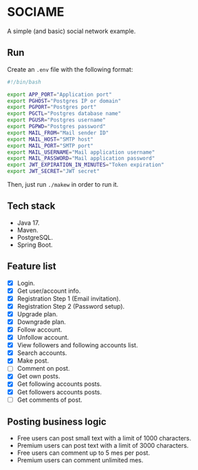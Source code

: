 # SOCIAME

A simple (and basic) social network example.

## Run

Create an `.env` file with the following format:

```bash
#!/bin/bash

export APP_PORT="Application port"
export PGHOST="Postgres IP or domain"
export PGPORT="Postgres port"
export PGCTL="Postgres database name"
export PGUSR="Postgres username"
export PGPWD="Postgres password"
export MAIL_FROM="Mail sender ID"
export MAIL_HOST="SMTP host"
export MAIL_PORT="SMTP port"
export MAIL_USERNAME="Mail application username"
export MAIL_PASSWORD="Mail application password"
export JWT_EXPIRATION_IN_MINUTES="Token expiration"
export JWT_SECRET="JWT secret"
```

Then, just run `./makew` in order to run it.

## Tech stack

- Java 17.
- Maven.
- PostgreSQL.
- Spring Boot.

## Feature list

- [X] Login.
- [X] Get user/account info.
- [X] Registration Step 1 (Email invitation).
- [X] Registration Step 2 (Password setup).
- [X] Upgrade plan.
- [X] Downgrade plan.
- [X] Follow account.
- [X] Unfollow account.
- [X] View followers and following accounts list.
- [X] Search accounts.
- [X] Make post.
- [ ] Comment on post.
- [X] Get own posts.
- [X] Get following accounts posts.
- [X] Get followers accounts posts.
- [ ] Get comments of post.

## Posting business logic

- Free users can post small text with a limit of 1000 characters.
- Premium users can post text with a limit of 3000 characters.
- Free users can comment up to 5 mes per post.
- Premium users can comment unlimited mes.